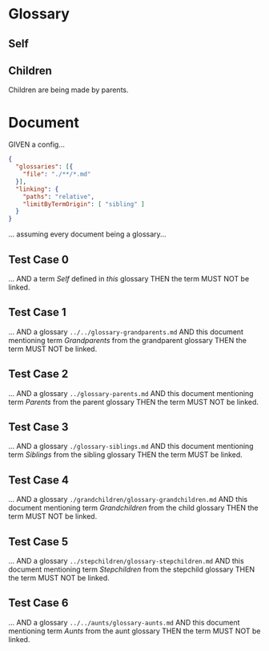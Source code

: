# Glossary

## Self

## Children

Children are being made by parents.

# Document

GIVEN a config...

~~~json
{
  "glossaries": [{
    "file": "./**/*.md"
  }],
  "linking": {
    "paths": "relative",
    "limitByTermOrigin": [ "sibling" ]
  }
}
~~~

... assuming every document being a glossary...

## Test Case 0
... AND a term *Self* defined in *this* glossary
THEN the term MUST NOT be linked.

## Test Case 1
... AND a glossary `../../glossary-grandparents.md`
AND this document mentioning term *Grandparents* from the grandparent glossary
THEN the term MUST NOT be linked.

## Test Case 2
... AND a glossary `../glossary-parents.md`
AND this document mentioning term *Parents* from the parent glossary
THEN the term MUST NOT be linked.

## Test Case 3
... AND a glossary `./glossary-siblings.md`
AND this document mentioning term *Siblings* from the sibling glossary
THEN the term MUST be linked.

## Test Case 4
... AND a glossary `./grandchildren/glossary-grandchildren.md`
AND this document mentioning term *Grandchildren* from the child glossary
THEN the term MUST NOT be linked.

## Test Case 5
... AND a glossary `../stepchildren/glossary-stepchildren.md`
AND this document mentioning term *Stepchildren* from the stepchild glossary
THEN the term MUST NOT be linked.

## Test Case 6
... AND a glossary `../../aunts/glossary-aunts.md`
AND this document mentioning term *Aunts* from the aunt glossary
THEN the term MUST NOT be linked.
